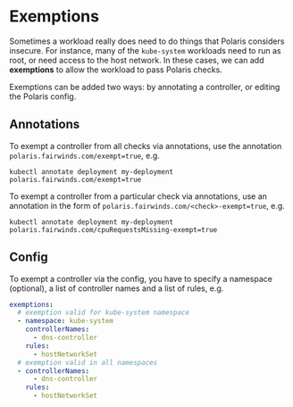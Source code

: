 # Exemptions
Sometimes a workload really does need to do things that Polaris considers insecure. For instance,
many of the `kube-system` workloads need to run as root, or need access to the host network. In these
cases, we can add **exemptions** to allow the workload to pass Polaris checks.

Exemptions can be added two ways: by annotating a controller, or editing the Polaris config.

## Annotations
To exempt a controller from all checks via annotations, use the annotation `polaris.fairwinds.com/exempt=true`, e.g.
```
kubectl annotate deployment my-deployment polaris.fairwinds.com/exempt=true
```

To exempt a controller from a particular check via annotations, use an annotation in the form of `polaris.fairwinds.com/<check>-exempt=true`, e.g.
```
kubectl annotate deployment my-deployment polaris.fairwinds.com/cpuRequestsMissing-exempt=true
```

## Config

To exempt a controller via the config, you have to specify a namespace (optional), a list of controller names and a list of rules, e.g.
```yaml
exemptions:
  # exemption valid for kube-system namespace
  - namespace: kube-system
    controllerNames:
      - dns-controller
    rules:
      - hostNetworkSet
  # exemption valid in all namespaces
  - controllerNames:
      - dns-controller
    rules:
      - hostNetworkSet
```


